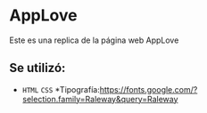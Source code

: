 # AppLove
Este es una replica de la página web AppLove
## Se utilizó:

* `HTML` `CSS`
*Tipografía:https://fonts.google.com/?selection.family=Raleway&query=Raleway
